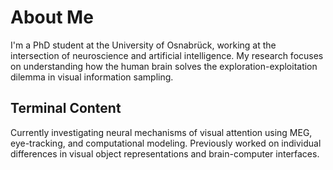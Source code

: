 # About Me

I'm a PhD student at the University of Osnabrück, working at the intersection of neuroscience and artificial intelligence. My research focuses on understanding how the human brain solves the exploration-exploitation dilemma in visual information sampling.

## Terminal Content

Currently investigating neural mechanisms of visual attention using MEG, eye-tracking, and computational modeling. Previously worked on individual differences in visual object representations and brain-computer interfaces.
